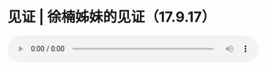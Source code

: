 # 见证 | 徐楠姊妹的见证（17.9.17）

<audio style="width: 100%;" preload="false" controls controlslist="nodownload"><source src="http://file.simai.life/audio/mp3/old/12169.mp3" type="audio/mpeg">Your browser does not support the audio element.</audio>


